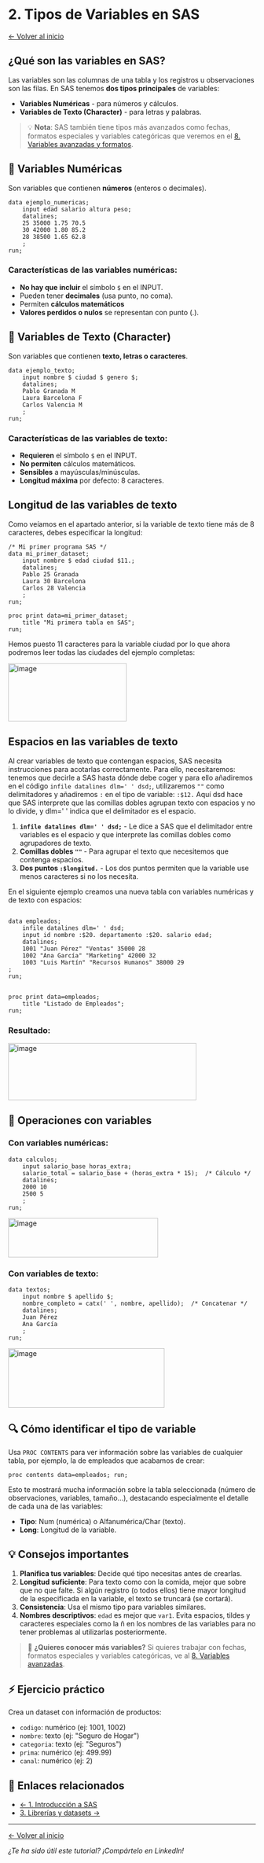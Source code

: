 # 2. Tipos de Variables en SAS

[← Volver al inicio](./index.html)

## ¿Qué son las variables en SAS?

Las variables son las columnas de una tabla y los registros u observaciones son las filas. En SAS tenemos **dos tipos principales** de variables:

- **Variables Numéricas** - para números y cálculos.
- **Variables de Texto (Character)** - para letras y palabras.

> 💡 **Nota**: SAS también tiene tipos más avanzados como fechas, formatos especiales y variables categóricas que veremos en el [8. Variables avanzadas y formatos](./08-variables-avanzadas.html).

## 🔢 Variables Numéricas

Son variables que contienen **números** (enteros o decimales).

```sas
data ejemplo_numericas;
    input edad salario altura peso;
    datalines;
    25 35000 1.75 70.5
    30 42000 1.80 85.2
    28 38500 1.65 62.8
    ;
run;
```

### Características de las variables numéricas:
- **No hay que incluir** el símbolo `$` en el INPUT.
- Pueden tener **decimales** (usa punto, no coma).
- Permiten **cálculos matemáticos**
- **Valores perdidos o nulos** se representan con punto (.).

## 📝 Variables de Texto (Character)

Son variables que contienen **texto, letras o caracteres**.

```sas
data ejemplo_texto;
    input nombre $ ciudad $ genero $;
    datalines;
    Pablo Granada M
    Laura Barcelona F
    Carlos Valencia M
    ;
run;
```

### Características de las variables de texto:
- **Requieren** el símbolo `$` en el INPUT.
- **No permiten** cálculos matemáticos.
- **Sensibles** a mayúsculas/minúsculas.
- **Longitud máxima** por defecto: 8 caracteres.

## Longitud de las variables de texto

Como veíamos en el apartado anterior, si la variable de texto tiene más de 8 caracteres, debes especificar la longitud: 

```sas
/* Mi primer programa SAS */
data mi_primer_dataset;
    input nombre $ edad ciudad $11.;
    datalines;
    Pablo 25 Granada
    Laura 30 Barcelona
    Carlos 28 Valencia
    ;
run;

proc print data=mi_primer_dataset;
    title "Mi primera tabla en SAS";
run;
```

Hemos puesto 11 caracteres para la variable ciudad por lo que ahora podremos leer todas las ciudades del ejemplo completas:

<img width="241" height="118" alt="image" src="https://github.com/user-attachments/assets/9cb5939d-8ba0-4eca-95eb-f5a68e063a85" />

## Espacios en las variables de texto

Al crear variables de texto que contengan espacios, SAS necesita instrucciones para acotarlas correctamente. Para ello, necesitaremos:
tenemos que decirle a SAS hasta dónde debe coger y para ello añadiremos en el código `infile datalines dlm=' ' dsd;`,  utilizaremos `""` como delimitadores y añadiremos `:` en el tipo de variable: `:$12.`
Aquí dsd hace que SAS interprete que las comillas dobles agrupan texto con espacios y no lo divide, y dlm=' ' indica que el delimitador es el espacio.


1. **`infile datalines dlm=' ' dsd;`** - Le dice a SAS que el delimitador entre variables es el espacio y que interprete las comillas dobles como agrupadores de texto.
2. **Comillas dobles `""`** - Para agrupar el texto que necesitemos que contenga espacios.  
3. **Dos puntos `:$longitud.`** - Los dos puntos permiten que la variable use menos caracteres si no los necesita.

En el siguiente ejemplo creamos una nueva tabla con variables numéricas y de texto con espacios:

```sas

data empleados;
    infile datalines dlm=' ' dsd;
    input id nombre :$20. departamento :$20. salario edad;
    datalines;
    1001 "Juan Pérez" "Ventas" 35000 28
    1002 "Ana García" "Marketing" 42000 32
    1003 "Luis Martín" "Recursos Humanos" 38000 29
;
run;


proc print data=empleados;
    title "Listado de Empleados";
run;
```

### Resultado:

<img width="383" height="116" alt="image" src="https://github.com/user-attachments/assets/8cad049f-1efd-436b-acd3-c7fe4e728f89" />



## 🧮 Operaciones con variables

### Con variables numéricas:
```sas
data calculos;
    input salario_base horas_extra;
    salario_total = salario_base + (horas_extra * 15);  /* Cálculo */
    datalines;
    2000 10
    2500 5
    ;
run;
```
<img width="305" height="80" alt="image" src="https://github.com/user-attachments/assets/8e6057fa-f134-41af-a92d-5f8792a193b3" />


### Con variables de texto:
```sas
data textos;
    input nombre $ apellido $;
    nombre_completo = catx(' ', nombre, apellido);  /* Concatenar */
    datalines;
    Juan Pérez
    Ana García
    ;
run;
```
<img width="318" height="121" alt="image" src="https://github.com/user-attachments/assets/dadef647-48a2-4a1d-ba2c-94eec1ae36a1" />


## 🔍 Cómo identificar el tipo de variable

Usa `PROC CONTENTS` para ver información sobre las variables de cualquier tabla, por ejemplo, la de empleados que acabamos de crear:

```sas
proc contents data=empleados; run;
```

Esto te mostrará mucha información sobre la tabla seleccionada (número de observaciones, variables, tamaño...), destacando especialmente el detalle de cada una de las variables:
- **Tipo**: Num (numérica) o Alfanumérica/Char (texto). 
- **Long**: Longitud de la variable.


## 💡 Consejos importantes

1. **Planifica tus variables**: Decide qué tipo necesitas antes de crearlas.
2. **Longitud suficiente**: Para texto como con la comida, mejor que sobre que no que falte. Si algún registro (o todos ellos) tiene mayor longitud de la especificada en la variable, el texto se truncará (se cortará). 
3. **Consistencia**: Usa el mismo tipo para variables similares.
4. **Nombres descriptivos**: `edad` es mejor que `var1`. Evita espacios, tildes y caracteres especiales como la ñ en los nombres de las variables para no tener problemas al utilizarlas posteriormente.

> 🚀 **¿Quieres conocer más variables?** Si quieres trabajar con fechas, formatos especiales y variables categóricas, ve al [8. Variables avanzadas](./08-variables-avanzadas.html).

## ⚡ Ejercicio práctico

Crea un dataset con información de productos:
- `codigo`: numérico (ej: 1001, 1002)
- `nombre`: texto (ej: "Seguro de Hogar")
- `categoria`: texto (ej: "Seguros")
- `prima`: numérico (ej: 499.99)
- `canal`: numérico (ej: 2)

## 🔗 Enlaces relacionados

- [← 1. Introducción a SAS](./01-introduccion.html)
- [3. Librerías y datasets →](./03-librerias.html)

---

[← Volver al inicio](./index.html)

*¿Te ha sido útil este tutorial? ¡Compártelo en LinkedIn!*

